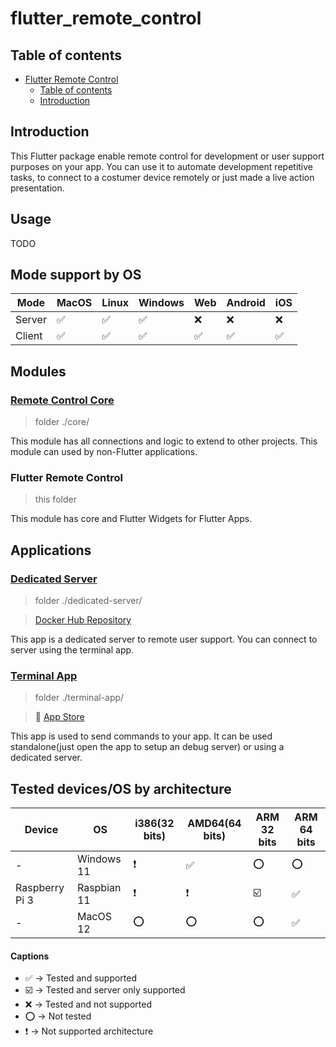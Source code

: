# flutter_remote_control

## Table of contents

- [Flutter Remote Control](#flutter_remote_control)
  - [Table of contents](#table-of-contents)
  - [Introduction](#introduction)

## Introduction

This Flutter package enable remote control for development or user support purposes on your app. You can use it to automate development repetitive tasks, to connect to a costumer device remotely or just made a live action presentation.

## Usage

TODO

## Mode support by OS

| Mode | MacOS | Linux | Windows | Web | Android | iOS |
| ----- | ----- | ----- | ----- | ----- | ----- | ----- |
| Server | :white_check_mark: | :white_check_mark: | :white_check_mark: | :x: | :x: | :x: |
| Client | :white_check_mark: | :white_check_mark: | :white_check_mark: | :white_check_mark: | :white_check_mark: | :white_check_mark: |

## Modules

### [Remote Control Core](./core/)

> folder ./core/

This module has all connections and logic to extend to other projects. This module can used by non-Flutter applications.

### Flutter Remote Control

> this folder

This module has core and Flutter Widgets for Flutter Apps.

## Applications

### [Dedicated Server](./dedicated-server/)

> folder ./dedicated-server/

> [Docker Hub Repository](https://hub.docker.com/repository/docker/ranierjardim/flutter_remote_control_dedicated_server)

This app is a dedicated server to remote user support. You can connect to server using the terminal app.

### [Terminal App](./terminal-app/)

> folder ./terminal-app/

> :apple: [App Store](https://www.apple.com/br/app-store/)

This app is used to send commands to your app. It can be used standalone(just open the app to setup an debug server) or using a dedicated server.

## Tested devices/OS by architecture

| Device | OS | i386(32 bits) | AMD64(64 bits) | ARM 32 bits | ARM 64 bits |
| ----- | ----- | ----- | ----- | ----- | ----- |
| - | Windows 11 | :heavy_exclamation_mark: | :white_check_mark: | :o: | :o: |
| Raspberry Pi 3 | Raspbian 11 | :heavy_exclamation_mark: | :heavy_exclamation_mark: | :ballot_box_with_check: | :white_check_mark: |
| - | MacOS 12 | :o: | :o: | :o: | :white_check_mark: |

#### Captions

- :white_check_mark: -> Tested and supported
- :ballot_box_with_check: -> Tested and server only supported
- :x: -> Tested and not supported
- :o: -> Not tested
- :heavy_exclamation_mark: -> Not supported architecture
